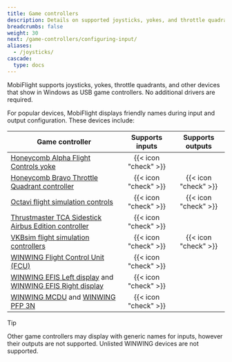 ```yaml
---
title: Game controllers
description: Details on supported joysticks, yokes, and throttle quadrants, and how to use them with MobiFlight.
breadcrumbs: false
weight: 30
next: /game-controllers/configuring-input/
aliases:
  - /joysticks/
cascade:
  type: docs
---
```


MobiFlight supports joysticks, yokes, throttle quadrants, and other devices that show in Windows as USB game controllers. No additional drivers are required.

For popular devices, MobiFlight displays friendly names during input and output configuration. These devices include:

| Game controller                                                                                                                                                                  |   Supports inputs    |   Supports outputs   |
| -------------------------------------------------------------------------------------------------------------------------------------------------------------------------------- | :------------------: | :------------------: |
| [Honeycomb Alpha Flight Controls yoke](https://flyhoneycomb.com/products/alpha-flight-controls)                                                                                  | {{< icon "check" >}} |                      |
| [Honeycomb Bravo Throttle Quadrant controller](https://flyhoneycomb.com/collections/hardware/products/bravo-throttle-quadrant)                                                   | {{< icon "check" >}} | {{< icon "check" >}} |
| [Octavi flight simulation controls](https://www.octavi.net/)                                                                                                                     | {{< icon "check" >}} | {{< icon "check" >}} |
| [Thrustmaster TCA Sidestick Airbus Edition controller](https://www.thrustmaster.com/en-us/products/tca-sidestick-airbus-edition/)                                                | {{< icon "check" >}} |                      |
| [VKBsim flight simulation controllers](https://www.vkbcontrollers.com/)                                                                                                          | {{< icon "check" >}} | {{< icon "check" >}} |
| [WINWING Flight Control Unit (FCU)](https://us.winwingsim.com/view/goods-details.html?id=550)                                                                                    | {{< icon "check" >}} |                      |
| [WINWING EFIS Left display](https://us.winwingsim.com/view/goods-details.html?id=845) and [WINWING EFIS Right display](https://us.winwingsim.com/view/goods-details.html?id=865) | {{< icon "check" >}} |                      |
| [WINWING MCDU](https://us.winwingsim.com/view/goods-details.html?id=945) and [WINWING PFP 3N](https://us.winwingsim.com/view/goods-details.html?id=965)                          | {{< icon "check" >}} |                      |

> [!TIP]
> Other game controllers may display with generic names for inputs, however their outputs are not supported. Unlisted WINWING devices are not supported.
